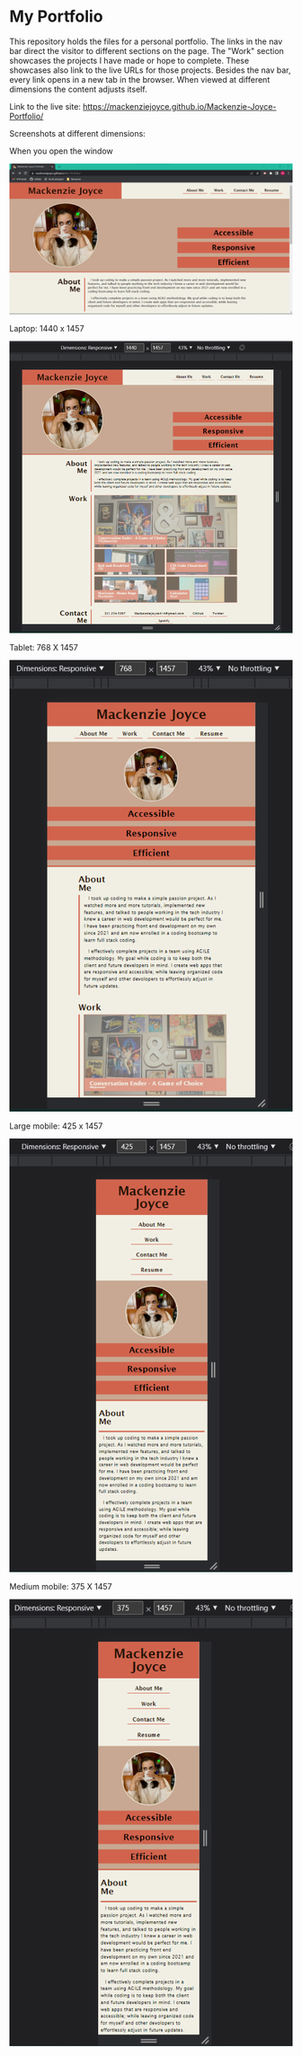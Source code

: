 # My Portfolio

This repository holds the files for a personal portfolio. The links in the nav bar direct the visitor to different sections on the page. The "Work" section showcases the projects I have made or hope to complete. These showcases also link to the live URLs for those projects. Besides the nav bar, every link opens in a new tab in the browser. When viewed at different dimensions the content adjusts itself.

Link to the live site:
https://mackenziejoyce.github.io/Mackenzie-Joyce-Portfolio/

Screenshots at different dimensions:

When you open the window

![Laptop view](screenshots/Laptop1.png)



Laptop: 1440 x 1457  

![Laptop view in inspector](screenshots/Laptop2.png)



Tablet: 768 X 1457

![Tablet view in inspector](screenshots/Tablet.png)



Large mobile: 425 x 1457

![Large Mobile view in inspector](screenshots/MobileL.png)



Medium mobile: 375 X 1457

![Medium Mobile view in inspector](screenshots/MobileM.png)
